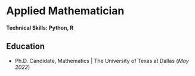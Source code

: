 # Applied Mathematician

#### Technical Skills: Python, R

## Education
- Ph.D. Candidate, Mathematics | The University of Texas at Dallas (_May 2022_)								       		
